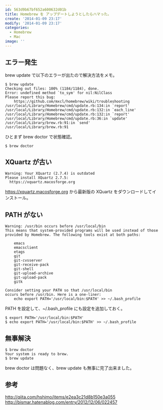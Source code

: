 ```yaml
---
id: 563d9b67bf652a600632d01b
title: Homebrew を アップデートしようとしたらハマった。
create: '2014-01-09 23:17'
modify: '2014-01-09 23:17'
categories:
  - Homebrew
  - Mac
image: ''
---
```


## エラー発生

brew update で以下のエラーが出たので解決方法をメモ。

```
$ brew update
Checking out files: 100% (1184/1184), done.
Error: undefined method `to_sym' for nil:NilClass
Please report this bug:
    https://github.com/mxcl/homebrew/wiki/troubleshooting
/usr/local/Library/Homebrew/cmd/update.rb:134:in `report'
/usr/local/Library/Homebrew/cmd/update.rb:132:in `each_line'
/usr/local/Library/Homebrew/cmd/update.rb:132:in `report'
/usr/local/Library/Homebrew/cmd/update.rb:36:in `update'
/usr/local/Library/brew.rb:91:in `send'
/usr/local/Library/brew.rb:91
```

ひとまず brew doctor で状態確認。

<!-- more -->

```
$ brew doctor
```

## XQuartz が古い

```
Warning: Your XQuartz (2.7.4) is outdated
Please install XQuartz 2.7.5:
  https://xquartz.macosforge.org
```

https://xquartz.macosforge.org から最新版の XQuartz をダウンロードしてインストール。

## PATH がない

```
Warning: /usr/bin occurs before /usr/local/bin
This means that system-provided programs will be used instead of those
provided by Homebrew. The following tools exist at both paths:

    emacs
    emacsclient
    etags
    git
    git-cvsserver
    git-receive-pack
    git-shell
    git-upload-archive
    git-upload-pack
    gitk

Consider setting your PATH so that /usr/local/bin
occurs before /usr/bin. Here is a one-liner:
    echo export PATH='/usr/local/bin:$PATH' >> ~/.bash_profile
```

PATH を設定して、~/.bash_profile にも設定を追加しておく。

```
$ export PATH='/usr/local/bin:$PATH'
$ echo export PATH='/usr/local/bin:$PATH' >> ~/.bash_profile
```

## 無事解決

```
$ brew doctor
Your system is ready to brew.
$ brew update
```

brew doctor は問題なく、brew update も無事に完了出来ました。

## 参考

http://qiita.com/hshimo/items/e2ea3c21d8b150e3a055
http://bismar.hatenablog.com/entry/2012/12/06/022457
